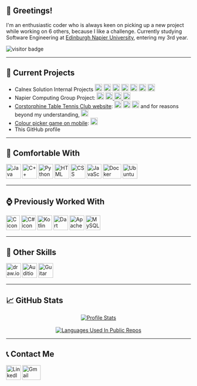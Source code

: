 ## 👋 Greetings!
I'm an enthusiastic coder who is always keen on picking up a new project while working on 6 others, because I like a challenge. Currently studying Software Engineering at [Edinburgh Napier University](https://www.napier.ac.uk/), entering my 3rd year.

![visitor badge](https://visitor-badge.glitch.me/badge?page_id=lawful24.visitor-badge&left_color=teal&right_color=grey&left_text=Seen%20By)

---

## :hammer: Current Projects
- Calnex Solution Internal Projects <img height=20em, width=20em, src="https://raw.githubusercontent.com/jmnote/z-icons/master/svg/bash.svg" /> <img height=20em, width=20em, src="https://raw.githubusercontent.com/jmnote/z-icons/master/svg/python.svg" /> <img height=20em, width=20em, src="https://www.docker.com/wp-content/uploads/2022/03/Docker-Logo-White-RGB_Moby.png" alt="Docker icon" /> <img height=20em, width=20em, src="https://cdn-icons-png.flaticon.com/512/732/732212.png?w=360" alt="HTML icon" /> <img height=20em, width=20em, src="https://cdn4.iconfinder.com/data/icons/social-media-logos-6/512/121-css3-512.png" alt="CSS icon" /> <img height=20em, width=20em, src="https://www.freepnglogos.com/uploads/javascript-png/javascript-vector-logo-yellow-png-transparent-javascript-vector-12.png" alt="JavaScript icon" /> <img height=20em, width=20em, src="https://www.apache.org/foundation/press/kit/feather.png" alt="Apache icon" />
- Napier Computing Group Project: <a href="https://react.dev/" target=_blank><img height=20em, width=20em, src="https://upload.wikimedia.org/wikipedia/commons/thumb/a/a7/React-icon.svg/768px-React-icon.svg.png?20220125121207" alt="React icon" /></a> <a href="https://www.typescriptlang.org/"><img height=20em, width=20em, src="https://upload.wikimedia.org/wikipedia/commons/4/4c/Typescript_logo_2020.svg" alt="Typescript icon" /> <a href="https://www.javascript.com/"><img height=20em, width=20em, src="https://www.freepnglogos.com/uploads/javascript-png/javascript-vector-logo-yellow-png-transparent-javascript-vector-12.png" alt="JavaScript icon" /> <a href="https://www.npmjs.com/"><img height=20em, width=20em, src="https://upload.wikimedia.org/wikipedia/commons/thumb/d/db/Npm-logo.svg/1200px-Npm-logo.svg.png" alt="NPM icon" />
- [Corstorphine Table Tennis Club website](corstorphinett.club): <a href="https://html.com/" target=_blank><img height=20em, width=20em, src="https://cdn-icons-png.flaticon.com/512/732/732212.png?w=360" alt="HTML icon" /></a> <a href="https://www.w3.org/Style/CSS/Overview.en.html" target="_blank"><img height=20em, width=20em, src="https://cdn4.iconfinder.com/data/icons/social-media-logos-6/512/121-css3-512.png" alt="CSS icon" /></a> <a href="https://www.javascript.com/"><img height=20em, width=20em, src="https://www.freepnglogos.com/uploads/javascript-png/javascript-vector-logo-yellow-png-transparent-javascript-vector-12.png" alt="JavaScript icon" /></a> and for reasons beyond my understanding, <a href="https://sites.google.com/" target="_blank"><img height=20em, width=20em, src="https://upload.wikimedia.org/wikipedia/commons/thumb/4/47/Google_Sites_%282014-2020%29.svg/2048px-Google_Sites_%282014-2020%29.svg.png" alt="Google Sites icon" /></a>
- [Colour picker game on mobile](https://github.com/Lawful24/colour-picker-mobile.git): <a href="https://flutter.dev/" target="_blank"><img height=20em, width=20em, src="https://cdn.cdnlogo.com/logos/f/30/flutter.svg" alt="Flutter icon" /></a>
- This GitHub profile

---

## :green_heart: Comfortable With
<a href="https://www.java.com/en/" target="_blank"><img height=40em, width=40em, src="https://cdn-icons-png.flaticon.com/512/226/226777.png" alt="Java icon" /></a>
<a href="https://cplusplus.com/" target="_blank"><img height=40em, width=40em, src="https://brandslogos.com/wp-content/uploads/thumbs/c-logo-vector.svg" alt="C++ icon" /></a>
<a href="https://www.python.org/" target="_blank"><img height=40em, width=40em, src="https://upload.wikimedia.org/wikipedia/commons/thumb/c/c3/Python-logo-notext.svg/1869px-Python-logo-notext.svg.png" alt="Python icon" /></a> 
<a href="https://html.com/" target=_blank><img height=40em, width=40em, src="https://cdn-icons-png.flaticon.com/512/732/732212.png?w=360" alt="HTML icon" /></a> 
<a href="https://www.w3.org/Style/CSS/Overview.en.html" target="_blank"><img height=40em, width=40em, src="https://cdn4.iconfinder.com/data/icons/social-media-logos-6/512/121-css3-512.png" alt="CSS icon" /></a> 
<a href="https://www.javascript.com/"><img height=40em, width=40em, src="https://www.freepnglogos.com/uploads/javascript-png/javascript-vector-logo-yellow-png-transparent-javascript-vector-12.png" alt="JavaScript icon" /></a> 
<a href="https://www.docker.com/"><img height=40em, width=50em, src="https://www.docker.com/wp-content/uploads/2022/03/Docker-Logo-White-RGB_Moby.png" alt="Docker icon" /></a>
<a href="https://ubuntu.com/"><img height=40em, width=40em, src="https://assets.ubuntu.com/v1/29985a98-ubuntu-logo32.png" alt="Ubuntu icon" /></a> 

---

## :watch: Previously Worked With
<a href="https://en.cppreference.com/w/c/language" target="_blank"><img height=40em, width=37em, src="https://upload.wikimedia.org/wikipedia/commons/thumb/1/18/C_Programming_Language.svg/217px-C_Programming_Language.svg.png" alt="C icon" /></a> 
<a href="https://learn.microsoft.com/en-us/dotnet/csharp/tour-of-csharp/" target="_blank"><img height=40em, width=40em, src="https://static.cdnlogo.com/logos/c/68/c-sharp-800x800.png" alt="C# icon" /></a> 
<a href="https://kotlinlang.org/" target="_blank"><img height=40em, width=40em, src="https://upload.wikimedia.org/wikipedia/commons/thumb/0/06/Kotlin_Icon.svg/2048px-Kotlin_Icon.svg.png" alt="Kotlin icon" /></a> 
<a href="https://dart.dev/" target="_blank"><img height=40em, width=40em, src="https://avatars.githubusercontent.com/u/1609975?s=280&v=4" alt="Dart icon" /></a> 
<a href="https://httpd.apache.org/"><img height=40em, width=40em, src="https://www.apache.org/foundation/press/kit/feather.png" alt="Apache icon" /></a> 
<a href="https://www.mysql.com/"><img height=40em, width=40em, src="https://cdn-icons-png.flaticon.com/512/5968/5968313.png" alt="MySQL icon" /></a>

---

## :triangular_ruler: Other Skills
<a href="https://app.diagrams.net/"><img height=40em, width=40em, src="https://images.g2crowd.com/uploads/product/image/large_detail/large_detail_9461f02c23e995e5d5e46e2676d110af/draw-io.png" alt="draw.io icon" /></a> 
<a href="https://www.adobe.com/uk/products/audition.html"><img height=40em, width=40em, src="https://upload.wikimedia.org/wikipedia/commons/thumb/1/19/Adobe_Audition_CC_icon.svg/1050px-Adobe_Audition_CC_icon.svg.png" alt="Audition icon" /></a>
<a href="https://www.guitar-pro.com/"><img height=40em, width=40em, src="https://user-images.githubusercontent.com/491117/39676375-027b20b2-516a-11e8-830e-a1afac084827.png" alt="Guitar Pro logo" /></a>

---

## :chart_with_upwards_trend: GitHub Stats
<div align="center">
  <a href="https://github.com/anuraghazra/github-readme-stats">
    <img align="center" src="https://github-readme-stats.vercel.app/api?username=Lawful24&show_icons=true&bg_color=20,41295a,2f0743&title_color=e4e4e4&text_color=e4e4e4" alt="Profile Stats" />
  </a>
</div>
<br>
<div align="center">
  <a href="https://github.com/anuraghazra/github-readme-stats">
    <img align="center" src="https://github-readme-stats.vercel.app/api/top-langs/?username=Lawful24&layout=compact&bg_color=20,41295a,2f0743&title_color=e4e4e4&text_color=e4e4e4" alt="Languages Used In Public Repos" />
  </a>
</div>

---

## :telephone_receiver: Contact Me
<a href="https://www.linkedin.com/in/l%C3%A1szl%C3%B3-t%C3%A1rk%C3%A1nyi-b70059100/"><img height=40em, width=40em, src="https://cdn-icons-png.flaticon.com/512/174/174857.png" alt="LinkedIn logo" /></a> 
<a href="mailto:tarkanyilacko@gmail.com"><img height=40em, width=50em, src="https://upload.wikimedia.org/wikipedia/commons/thumb/7/7e/Gmail_icon_%282020%29.svg/2560px-Gmail_icon_%282020%29.svg.png" alt="Gmail icon" /></a>
